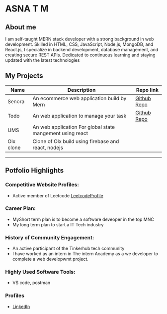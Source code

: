 # ASNA T M  
## About me  
I am self-taught MERN stack developer with a strong background in web development. Skilled in HTML, CSS, JavaScript, Node.js, MongoDB, and React.js, I specialize in backend development, database management, and creating secure REST APIs. Dedicated to continuous learning and staying updated with the latest technologies   

## My Projects

| Name         | Description                                               | Repo link                                       |
|--------------|-----------------------------------------------------------|-------------------------------------------------|
| Senora       | An ecommerce web application build by Mern                |[Github Repo](https://github.com/Asna1408/Senora)|
| Todo         | An web application to manage your task                    | [Github Repo](https://github.com/Asna1408/todo) |                                     
| UMS          | An web application For global state mangement using react |                                                 |
| Olx clone    | Clone of Olx build using firebase and react, nodejs       |                                                 |
         
---

## Potfolio Highlights

### Competitive Website Profiles:
- Active member of Leetcode [LeetcodeProfile](https://leetcode.com/u/asna_majeed/)

### Career Plan:
- MyShort term plan is to become a software deveoper in the top MNC
- My long term plan to start a IT Tech industry
  
### History of Community Engagement:
-  An active participant of the Tinkerhub tech community
-  I have worked as an intern in The intern Academy as a we developer to complete a web developwmt project.

### Highly Used Software Tools:
-  VS code, postman

### Profiles
- [LinkedIn](https://www.linkedin.com/in/asna-majeed-28a5ba214/)










